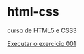 # html-css
curso de HTML5 e CSS3

<a href="https://gustavocarvalhorodrigues.github.io/html-css/exercicios/ex001/index.html">Executar o exercicio 001</a>
